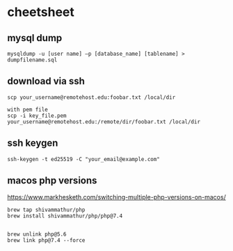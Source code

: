 # cheetsheet

## mysql dump

```
mysqldump -u [user name] –p [database_name] [tablename] > dumpfilename.sql
```

## download via ssh

```
scp your_username@remotehost.edu:foobar.txt /local/dir

with pem file
scp -i key_file.pem your_username@remotehost.edu:/remote/dir/foobar.txt /local/dir
```

## ssh keygen
`ssh-keygen -t ed25519 -C "your_email@example.com"`


## macos php versions
https://www.markhesketh.com/switching-multiple-php-versions-on-macos/

```
brew tap shivammathur/php
brew install shivammathur/php/php@7.4


brew unlink php@5.6
brew link php@7.4 --force
```

